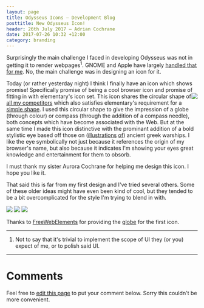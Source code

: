 ```yaml
---
layout: page
title: Odysseus Icons — Development Blog
posttitle: New Odysseus Icon!
header: 26th July 2017 — Adrian Cochrane
date: 2017-07-26 10:32 +12:00
category: branding
---
```


Surprisingly the main challenge I faced in developing Odysseus was not in getting it to render webpages<sup title="Not to say that it's trivial to implement the scope of UI they expect of me, or to polish said UI">1</sup>. GNOME and Apple have largely [handled that for me](https://webkitgtk.org/). No, the main challenge was in designing an icon for it.

Today (or rather yesterday night) I think I finally have an icon which shows promise! Specifically promise of being a cool browser icon and promise of fitting in with elementary's icon set. <img style="float: right;" src='{{ "/media/2017-07-26/odysseus-eye.svg" | relative_url }}' /> This icon shares the circular shape of [all my competitors](http://blog.uvm.edu/helpline-tech/files/2011/06/1browsers2.png) which also satisfies elementary's requirement for a [simple shape](https://elementary.io/docs/human-interface-guidelines#shape). I used this circular shape to give the impression of a globe (through colour) or compass (through the addition of a compass needle), both concepts which have become associated with the Web. But at the same time I made this icon distinctive with the prominant addition of a bold stylistic eye based off those on ([illustrations](https://www.arkarts.com/image/childrens-theatre-images/the-odyssey_poster.png) [of](http://studio-ghibli.wikia.com/wiki/Tales_from_Earthsea_(film))) ancient greek warships. I like the eye symbolically not just because it references the origin of my browser's name, but also because it indicates I'm showing your eyes great knowledge and entertainment for them to obsorb. 

I must thank my sister Aurora Cochrane for helping me design this icon. I hope you like it. 

<span style="clear: both;">That said this is far from my first design and I've tried several others. Some of these older ideas might have even been kind of cool, but they tended to be a bit overcomplicated for the style I'm trying to blend in with. </span>

<img src='{{ "/media/2017-07-26/oddysseus-complex-icon.svg" | relative_url}}' />
<img src='{{ "/media/2017-07-26/eye.svg" | relative_url }}' />
<img src='{{ "/media/2017-07-26/oddysseus-web.svg" | relative_url }}' />

Thanks to [FreeWebElements](http://freewebelements.com/) for providing the [globe](http://www.freevectors.net/details/Vector+Globe+Icon) for the first icon.

---

1. Not to say that it's trivial to implement the scope of UI they (or you) expect of me, or to polish said UI.

---

# Comments 

Feel free to [edit this page](https://github.com/alcinnz/Odysseus/edit/gh-pages/_posts/2017-07-26-app-icon.md) to put your comment below. Sorry this couldn't be more convenient.
